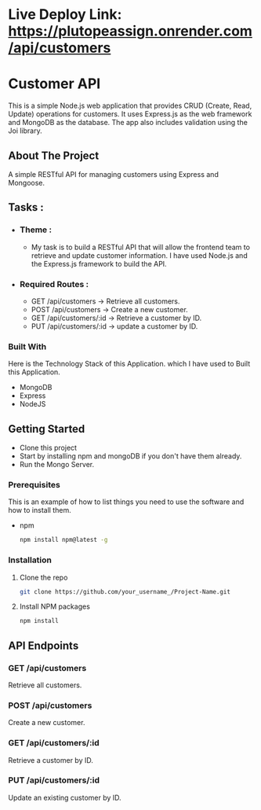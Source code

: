 # Live Deploy Link: https://plutopeassign.onrender.com/api/customers

# Customer API
 This is a simple Node.js web application that provides CRUD (Create, Read, Update) operations for customers. It uses Express.js as the web framework and MongoDB as the database. The app also includes validation using the Joi library.

## About The Project
A simple RESTful API for managing customers using Express and Mongoose.


## Tasks :
* ### Theme :
  - My task is to build a RESTful API that will allow the frontend team to retrieve
and update customer information. I have used Node.js and the Express.js
framework to build the API.
  
* ### Required Routes :
  - GET /api/customers → Retrieve all customers.
  - POST /api/customers → Create a new customer.
  - GET /api/customers/:id → Retrieve a customer by ID.
  - PUT /api/customers/:id → update a customer by ID.

### Built With
Here is the Technology Stack of this Application. which I have used to Built this Application.
* MongoDB
* Express
* NodeJS

<!-- GETTING STARTED -->
## Getting Started
   * Clone this project
   * Start by installing npm and mongoDB if you don't have them already.
   * Run the Mongo Server.

### Prerequisites

This is an example of how to list things you need to use the software and how to install them.
* npm
  ```sh
  npm install npm@latest -g
  ```

### Installation

1. Clone the repo
   ```sh
   git clone https://github.com/your_username_/Project-Name.git
   ```
2. Install NPM packages
   ```sh
   npm install
   ```
  


<!-- API EndpointsONTRIBUTING -->
## API Endpoints

### GET /api/customers
Retrieve all customers.

### POST /api/customers
Create a new customer.

### GET /api/customers/:id
Retrieve a customer by ID.

### PUT /api/customers/:id
Update an existing customer by ID.





